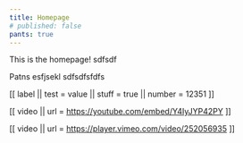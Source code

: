 ```yaml
---
title: Homepage
# published: false
pants: true
---
```


This is the homepage! sdfsdf

Patns esfjsekl sdfsdfsfdfs

[[ label
|| test = value
|| stuff = true
|| number = 12351
]]

[[ video
|| url = https://youtube.com/embed/Y4IyJYP42PY
]]

[[ video
|| url = https://player.vimeo.com/video/252056935
]]

